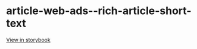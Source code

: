 # article-web-ads--rich-article-short-text

[View in storybook](https://raw.githack.com/Independent-Digital-News-and-Media-Ltd/indy100-pwamp-sb/PR-957-sb/index.html?path=/story/article-web-ads--rich-article-short-text)